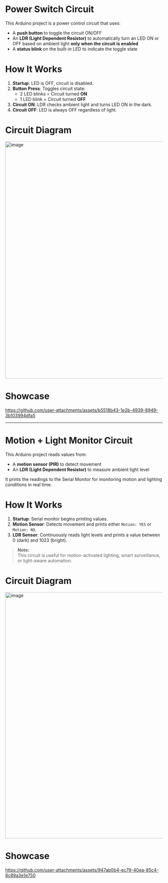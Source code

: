 # Power Switch Circuit
This Arduino project is a power control circuit that uses:

- A **push button** to toggle the circuit ON/OFF
- An **LDR (Light Dependent Resistor)** to automatically turn an LED ON or OFF based on ambient light **only when the circuit is enabled**
- A **status blink** on the built-in LED to indicate the toggle state

# How It Works

1. **Startup**: LED is OFF, circuit is disabled.
2. **Button Press**: Toggles circuit state:
   - 2 LED blinks = Circuit turned **ON**  
   - 1 LED blink = Circuit turned **OFF**
4. **Circuit ON**: LDR checks ambient light and turns LED ON in the dark.
5. **Circuit OFF**: LED is always OFF regardless of light.

# Circuit Diagram
<img width="684" height="755" alt="image" src="https://github.com/user-attachments/assets/7cc22669-575f-49eb-a336-70bc9cc301a9" />

# Showcase

https://github.com/user-attachments/assets/b5518b43-1e2b-4939-8949-3b103994dfa5

---

# Motion + Light Monitor Circuit

This Arduino project reads values from:

- A **motion sensor (PIR)** to detect movement
- An **LDR (Light Dependent Resistor)** to measure ambient light level

It prints the readings to the Serial Monitor for monitoring motion and lighting conditions in real time.

# How It Works

1. **Startup**: Serial monitor begins printing values.
2. **Motion Sensor**: Detects movement and prints either `Motion: YES` or `Motion: NO`.
3. **LDR Sensor**: Continuously reads light levels and prints a value between 0 (dark) and 1023 (bright).
> **Note:**  
> This circuit is useful for motion-activated lighting, smart surveillance, or light-aware automation.

# Circuit Diagram
<img width="848" height="784" alt="image" src="https://github.com/user-attachments/assets/ad8caba0-ab73-46cc-a7a2-e8e3a523e6d0" />


# Showcase


https://github.com/user-attachments/assets/947ab0b4-ec79-40ea-85c4-8c89a3e1e750

